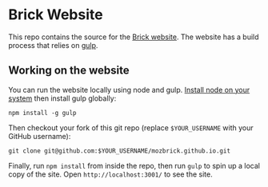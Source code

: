 # Brick Website

This repo contains the source for the [Brick website][]. The website has a
build process that relies on [gulp][].

[Brick website]: https://mozbrick.github.io/
[gulp]: http://gulpjs.com/

## Working on the website

You can run the website locally using node and gulp.
[Install node on your system](http://nodejs.org/download/) then install gulp
globally:

    npm install -g gulp

Then checkout your fork of this git repo (replace `$YOUR_USERNAME` with your
GitHub username):

    git clone git@github.com:$YOUR_USERNAME/mozbrick.github.io.git

Finally, run `npm install` from inside the repo, then run `gulp` to spin up
a local copy of the site. Open `http://localhost:3001/` to see the site.
